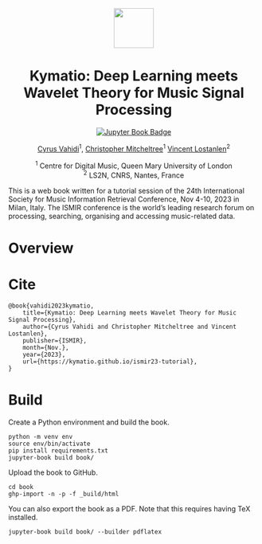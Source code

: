 <div align="center">
<img width="80px" src="https://avatars.githubusercontent.com/u/45135504?s=200&v=4"> 

# Kymatio: Deep Learning meets Wavelet Theory for Music Signal Processing
[![Jupyter Book Badge](https://jupyterbook.org/badge.svg)](https://kymatio.github.io/ismir23-tutorial)

[Cyrus Vahidi](http://cyrusvahidi.com)<sup>1</sup>, [Christopher Mitcheltree](https://christhetr.ee/)<sup>1</sup> 
 [Vincent Lostanlen](https://lostanlen.com/)<sup>2</sup>

<sup>1</sup> Centre for Digital Music, Queen Mary University of London<br>
<sup>2</sup> LS2N, CNRS, Nantes, France <br>

</div>

This is a web book written for a tutorial session of the 24th International Society for Music Information Retrieval Conference, Nov 4-10, 2023 in Milan, Italy. 
The ISMIR conference is the world’s leading research forum on processing, searching, organising and accessing music-related data.

# Overview 

# Cite 

```
@book{vahidi2023kymatio,
    title={Kymatio: Deep Learning meets Wavelet Theory for Music Signal Processing},
    author={Cyrus Vahidi and Christopher Mitcheltree and Vincent Lostanlen},
    publisher={ISMIR},
    month={Nov.},
    year={2023},
    url={https://kymatio.github.io/ismir23-tutorial},
}
```

# Build

Create a Python environment and build the book.
```
python -m venv env
source env/bin/activate
pip install requirements.txt
jupyter-book build book/
```

Upload the book to GitHub. 

```
cd book
ghp-import -n -p -f _build/html
```

You can also export the book as a PDF. Note that this requires having TeX installed. 

```
jupyter-book build book/ --builder pdflatex
```
